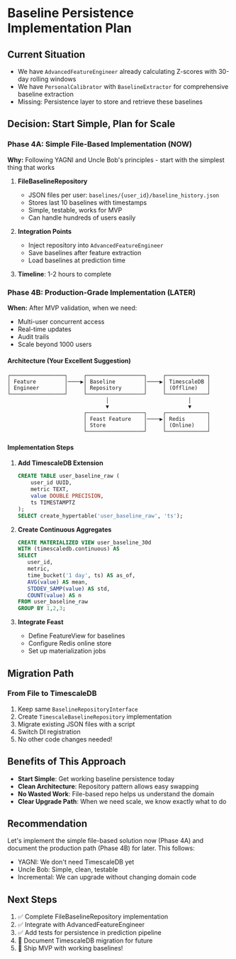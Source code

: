 # Baseline Persistence Implementation Plan

## Current Situation
- We have `AdvancedFeatureEngineer` already calculating Z-scores with 30-day rolling windows
- We have `PersonalCalibrator` with `BaselineExtractor` for comprehensive baseline extraction
- Missing: Persistence layer to store and retrieve these baselines

## Decision: Start Simple, Plan for Scale

### Phase 4A: Simple File-Based Implementation (NOW)
**Why:** Following YAGNI and Uncle Bob's principles - start with the simplest thing that works

1. **FileBaselineRepository** 
   - JSON files per user: `baselines/{user_id}/baseline_history.json`
   - Stores last 10 baselines with timestamps
   - Simple, testable, works for MVP
   - Can handle hundreds of users easily

2. **Integration Points**
   - Inject repository into `AdvancedFeatureEngineer`
   - Save baselines after feature extraction
   - Load baselines at prediction time

3. **Timeline**: 1-2 hours to complete

### Phase 4B: Production-Grade Implementation (LATER)
**When:** After MVP validation, when we need:
- Multi-user concurrent access
- Real-time updates
- Audit trails
- Scale beyond 1000 users

#### Architecture (Your Excellent Suggestion)
```
┌─────────────────┐     ┌──────────────────┐     ┌─────────────┐
│ Feature         │────▶│ Baseline         │────▶│ TimescaleDB │
│ Engineer        │     │ Repository       │     │ (Offline)   │
└─────────────────┘     └──────────────────┘     └─────────────┘
                               │                         │
                               ▼                         ▼
                        ┌──────────────────┐     ┌─────────────┐
                        │ Feast Feature    │────▶│ Redis       │
                        │ Store            │     │ (Online)    │
                        └──────────────────┘     └─────────────┘
```

#### Implementation Steps
1. **Add TimescaleDB Extension**
   ```sql
   CREATE TABLE user_baseline_raw (
       user_id UUID,
       metric TEXT,
       value DOUBLE PRECISION,
       ts TIMESTAMPTZ
   );
   SELECT create_hypertable('user_baseline_raw', 'ts');
   ```

2. **Create Continuous Aggregates**
   ```sql
   CREATE MATERIALIZED VIEW user_baseline_30d
   WITH (timescaledb.continuous) AS
   SELECT
      user_id,
      metric,
      time_bucket('1 day', ts) AS as_of,
      AVG(value) AS mean,
      STDDEV_SAMP(value) AS std,
      COUNT(value) AS n
   FROM user_baseline_raw
   GROUP BY 1,2,3;
   ```

3. **Integrate Feast**
   - Define FeatureView for baselines
   - Configure Redis online store
   - Set up materialization jobs

## Migration Path

### From File to TimescaleDB
1. Keep same `BaselineRepositoryInterface`
2. Create `TimescaleBaselineRepository` implementation
3. Migrate existing JSON files with a script
4. Switch DI registration
5. No other code changes needed!

## Benefits of This Approach
- **Start Simple**: Get working baseline persistence today
- **Clean Architecture**: Repository pattern allows easy swapping
- **No Wasted Work**: File-based repo helps us understand the domain
- **Clear Upgrade Path**: When we need scale, we know exactly what to do

## Recommendation
Let's implement the simple file-based solution now (Phase 4A) and document the production path (Phase 4B) for later. This follows:
- YAGNI: We don't need TimescaleDB yet
- Uncle Bob: Simple, clean, testable
- Incremental: We can upgrade without changing domain code

## Next Steps
1. ✅ Complete FileBaselineRepository implementation
2. ✅ Integrate with AdvancedFeatureEngineer
3. ✅ Add tests for persistence in prediction pipeline
4. 📝 Document TimescaleDB migration for future
5. 🚀 Ship MVP with working baselines!